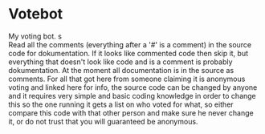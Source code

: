 # Votebot
My voting bot.                            s                 
Read all the comments (everything after a '#' is a comment) in the source code for dokumentation. If it looks like commented code then skip it, but everything that doesn't look like code and is a comment is probably dokumentation.
At the moment all documentation is in the source as comments.
For all that got here from someone claiming it is anonymous voting and linked here for info, the source code can be changed by anyone and it requires very simple and basic coding knowledge in order to change this so the one running it gets a list on who voted for what, so either compare this code with that other person and make sure he never change it, or do not trust that you will guaranteed be anonymous.
